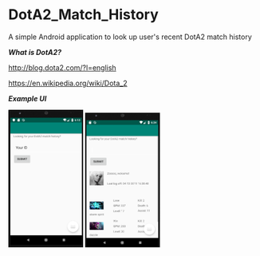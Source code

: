# DotA2_Match_History

A simple Android application to look up user's recent DotA2 match history

***What is DotA2?***

http://blog.dota2.com/?l=english

https://en.wikipedia.org/wiki/Dota_2

***Example UI***

<img src="Screenshot1.png" width="150">

<img src="Screenshot2.png" width="150">

